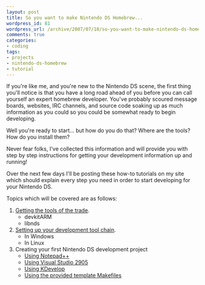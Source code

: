```yaml
--- 
layout: post
title: So you want to make Nintendo DS Homebrew...
wordpress_id: 81
wordpress_url: /archive/2007/07/10/so-you-want-to-make-nintendo-ds-homebrew/
comments: true
categories: 
- coding
tags: 
- projects
- nintendo-ds-homebrew
- tutorial
---
```


If you're like me, and you're new to the Nintendo DS scene, the first thing you'll notice is that you have a long road ahead of you before you can call yourself an expert homebrew developer. You've probably scoured message boards, websites, IRC channels, and source code soaking up as much information as you could so you could be somewhat ready to begin developing. 

Well you're ready to start... but how do you do that? Where are the tools? How do you install them?

Never fear folks, I've collected this information and will provide you with step by step instructions for getting your development information up and running!

Over the next few days I'll be posting these how-to tutorials on my site which should explain every step you need in order to start developing for your Nintendo DS. 

Topics which will be covered are as follows:

1. [Getting the tools of the trade](/archive/2007/07/23/nintendo-ds-homebrew-tools-of-the-trade/ "The first in the NDS Homebrew Tutorial Series: Getting the tools of the trade!").
    - devkitARM
    - libnds
2. [Setting up your development tool chain](/archive/2007/07/23/setting-up-an-nds-homebrew-tool-chain-in-linux-and-mac-osx-ok-windows-too/ "The second in the NDS Homebrew Tutorial Series: Setting up your development tool chain.").
    - In Windows
    - In Linux
3. Creating your first Nintendo DS development project
    - [Using Notepad++](/archive/2007/07/31/using-notepad-with-devkitarm-and-libnds/ "Using devkitARM and libnds with Notepad++.")
    - [Using Visual Studio 2905](/archive/2007/07/30/using-devkitarm-and-libnds-with-visual-studio-2005/ "Set up a project with Visual Studio 2005")
    - [Using KDevelop](/archive/2007/07/31/using-kdevelop-with-libnds-and-devkitarm/ "Using devkitARM and libnds with KDevelop.")
    - [Using the provided template Makefiles](/archive/2007/07/30/using-the-libnds-example-template-makefiles/ "Use the provided template makefiles as a project.")

